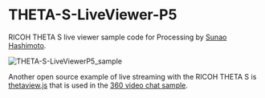 # THETA-S-LiveViewer-P5
RICOH THETA S live viewer sample code for Processing by
[Sunao Hashimoto](https://github.com/kougaku).

![THETA-S-LiveViewerP5_sample](/ThetaLive/result.gif)

Another open source example of live streaming with the RICOH THETA S is
[thetaview.js](https://github.com/theta360developers/video-streaming-sample-app/blob/master/samples/common/thetaview.js)
that is used in the
[360 video chat sample](http://lists.theta360.guide/t/360-video-conferencing-with-the-ricoh-theta-s/38?u=codetricity).

